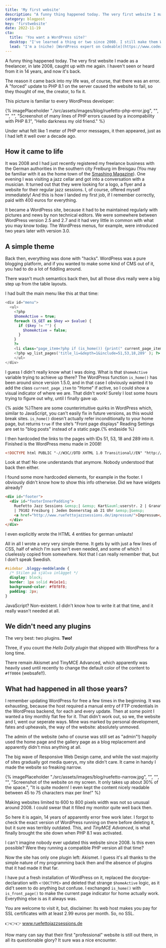 ```yaml
---
title: 'My first website'
description: "A funny thing happened today. The very first website I made as a freelancer, in late 2008, caught up with me again. I haven't seen or heard from it in 14 years, and now it's back."
category: blogpost
key: 'firstwebsite'
date: 2022-11-19
cta:
  title: 'You want a WordPress site?'
  desktop: "I've learned a thing or two since 2008. I still make them WordPress sites quite simple and long-lasting though."
  lead: "I'm a (niche) [WordPress expert on Codeable](https://www.codeable.io/developers/lene-saile/). If you want a custom made, secure and performant WordPress site, consider working with me."
---
```


A funny thing happened today. The very first website I made as a freelancer, in late 2008, caught up with me again. I haven't seen or heard from it in 14 years, and now it's back.

The reason it came back into my life was, of course, that there was an error. A "forced" update to PHP 8.1 on the server caused the website to fail, so they thought of me, the creator, to fix it.

This picture is familiar to every WordPress developer:

{% imagePlaceholder "./src/assets/images/blog/ruefetto-php-error.jpg", "", "", "", "Screenshot of many lines of PHP errors caused by a incompability with PHP 8.1", "Hello darkness my old friend." %}

Under what felt like 1 meter of PHP error messages, it then appeared, just as I had left it well over a decade ago.

## How it came to life

It was 2008 and I had just recently registered my freelance business with the German authorities in the southern city Freiburg im Breisgau (You may be familiar with it as the home town of the [Smashing Magazine](https://www.smashingmagazine.com/)). One evening I was visiting a jazz cellar and got into a conversation with a musician. It turned out that they were looking for a logo, a flyer and a website for their regular jazz sessions. I, of course, offered myself immediately! And this is how I landed my first job, if I remember correctly, paid with 400 euros for everything.

It became a WordPress site, because it had to be maintained regularly with pictures and news by non technical editors. We were somewhere between WordPress version 2.5 and 2.7 and it had very little in common with what you may know today. The WordPress menus, for example, were introduced two years later with version 3.0.

## A simple theme

Back then, everything was done with "hacks". WordPress was a pure blogging platform, and if you wanted to make some kind of CMS out of it, you had to do a lot of fiddling around.

There wasn't much semantics back then, but all those divs really were a big step up from the table layouts.

I had built the main menu like this at that time:

```php
<div id="menu">
  <ul>
    <?php
    $homeActive = true;
    foreach ($_GET as $key => $value) {
      if ($key != "") {
        $homeActive = false;
      }
    }
    ?>
    <li class="page_item<?php if (is_home()) {print(" current_page_item");} ?>"><a href="<?php echo get_option('home'); ?>" title="Home" id="subitemmenu0">Home</a></li>
    <?php wp_list_pages('title_li=&depth=1&include=51,53,18,289' ); ?>
    </ul>
</div>
```

I guess I didn't really know what I was doing. What is that `$homeActive` variable trying to achieve up there?
The WordPress function `is_home()` has been around since version 1.5.0, and in that case I obviously wanted it to add the class `current_page_item` to "Home" if active, so I could show a visual indicator of where we are. That didn't work! Surely I lost some hours trying to figure out why, until I finally gave up.

{% aside %}There are some counterintuitive quirks in WordPress which, similar to JavaScript, you can't easily fix in future versions, as this would break sites. `is_home()` doesn't actually refer inconditionally to your home page, but returns `true` if the site’s "Front page displays" Reading Settings are set to "blog posts" instead of a static page.{% endaside %}

I then hardcoded the links to the pages with IDs 51, 53, 18 and 289 into it.
Finished is the WordPress menu made in 2008!

```html
<!DOCTYPE html PUBLIC "-//W3C//DTD XHTML 1.0 Transitional//EN" "http://www.w3.org/TR/xhtml1/DTD/xhtml1-transitional.dtd">
```

Look at that! No one understands that anymore. Nobody understood that back then either.

I found some more hardcoded elements, for example in the footer. I obviously didn't know how to show this info otherwise. Did we have widgets already?

```html
<div id="footer">
  <div id="footerInnerPadding">
    Ruefetto Jazz Sessions &emsp;| &emsp; Kart&auml;userstr. 2 | Granatg&auml;&szlig;le 3
    | 79102 Freiburg | Jeden Donnerstag ab 21 Uhr &emsp;|&emsp;
    <a href="http://www.ruefettojazzsessions.de/impressum/">Impressum</a>
  </div>
</div>
```

I even explicitly wrote the HTML 4 entities for german umlauts!

All in all I wrote a very very simple theme. It gets by with just a few lines of CSS, half of which I'm sure isn't even needed, and some of which I cluelessly copied from somewhere. Not that I can really remember that, but I don't speak Swedish.

```css
#sidebar .bloggy-meddelande {
  /* Stilen på själva inlägget */
  display: block;
  border: 1px solid #e1e1e1;
  background-color: #f8f8f8;
  padding: 2px;
}
```

JavaScript? Non-existent. I didn't know how to write it at that time, and it really wasn't needed at all.

## We didn't need any plugins

The very best: two plugins. **Two!**

Three, if you count the _Hello Dolly plugin_ that shipped with WordPress for a long time.

There remain Akismet and TinyMCE Advanced, which apparently was heavily used until recently to change the default color of the content to `#ff0004` (websafe!!).

## What had happened in all those years?

I remember updating WordPress for free a few times in the beginning. It was exhausting, because the host required a manual entry of FTP credentials in the WordPress backend, for each and every update. Then at some point I wanted a tiny monthly flat fee for it. That didn't work out, so we, the website and I, went our seperate ways. Mine was marked by personal development, fates and upheavals, the way of the website: absolutely unmoved.

The admin of the website (who of course was still set as "admin"!) happily used the home page and the gallery page as a blog replacement and apparently didn't miss anything at all.

The big wave of Responsive Web Design came, and while the vast majority of sites gradually got media querys, my site didn't care. It came in handy I made the website so freaking narrow.

{% imagePlaceholder "./src/assets/images/blog/ruefetto-narrow.jpg", "", "", "", "Screenshot of the website on my screen. It only takes up about 30% of the space.", "It is quite modern! I even kept the content nicely readable between 45 to 75 characters max per line!" %}

Making websites limited to 600 to 800 pixels width was not so unusual around 2008. I could swear that it filled my monitor quite well back then.

So here it is again, 14 years of apparently error free work later. I forgot to check the exact version of WordPress running on there before deleting it, but it sure was terribly outdated. This, and _TinyMCE Advanced_, is what finally brought the site down when PHP 8.1 was activated.

I can't imagine nobody ever updated this website since 2008. Is this even possible? Were they running a compatible PHP version all that time?

Now the site has only one plugin left: Akismet. I guess it's all thanks to the simple nature of my programming back then and the absence of plugins that it had made it that far.

I have put a fresh installation of WordPress on it, replaced the docytpe-declaration with `<!DOCTYPE>` and deleted that strange `$homeActive` logic, as it did't seem to do anything but confuse. I exchanged `is_home()` with `is_front_page()` to make the current page indicator for home actually work.
Everything else is as it always was.

You are welcome to visit it, but, disclaimer: Its web host makes you pay for SSL certificates with at least 2.99 euros per month. So, no SSL.

👉👉👉 www.ruefettojazzsessions.de

How many can say that their first "professional" website is still out there, in all its questionable glory? It sure was a nice encounter.
